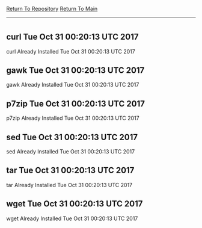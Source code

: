 [Return To Repository](https://github.com/deathbybandaid/piholeparser/)
[Return To Main](https://github.com/deathbybandaid/piholeparser/blob/master/RecentRunLogs/Mainlog.md)
____________________________________
# 
## curl Tue Oct 31 00:20:13 UTC 2017
curl Already Installed Tue Oct 31 00:20:13 UTC 2017
## gawk Tue Oct 31 00:20:13 UTC 2017
gawk Already Installed Tue Oct 31 00:20:13 UTC 2017
## p7zip Tue Oct 31 00:20:13 UTC 2017
p7zip Already Installed Tue Oct 31 00:20:13 UTC 2017
## sed Tue Oct 31 00:20:13 UTC 2017
sed Already Installed Tue Oct 31 00:20:13 UTC 2017
## tar Tue Oct 31 00:20:13 UTC 2017
tar Already Installed Tue Oct 31 00:20:13 UTC 2017
## wget Tue Oct 31 00:20:13 UTC 2017
wget Already Installed Tue Oct 31 00:20:13 UTC 2017
